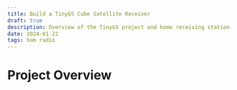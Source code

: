 ```yaml
---
title: Build a TinyGS Cube Satellite Receiver
draft: true
description: Overview of the TinyGS project and home receiving station.
date: 2024-01-22
tags: ham radio
---
```


# Project Overview


